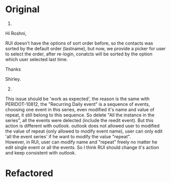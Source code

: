 # Original
1.
Hi Roshni,

RUI doesn't have the options of sort order before, so the contacts was sorted by the default order (lastname), but now, we provide a picker for user to select the order, after re-login, conatcts will be sorted by the option which user selected last time.

Thanks

Shirley.

2.
This issue should be 'work as expected', the reason is the same with PERIDOT-10812, the "Recurring Daily event" is a sequence of events, choosing one event in this series, even modified it's name and value of repeat, it still belong to this sequence. So delete "All the instance in the series", all the events were delected (include the reedit event).
But this action is different with outlook. outlook does not allowed user to modified the value of repeat (only allowed to modify event name), user can only edit 'all the event series' if he want to modify the value "repeat".  
However, in RUI, user can modify name and "repeat" freely no matter he edit single event or all the events. So I think RUI should change it's action and keep consistent with outlook.

# Refactored









